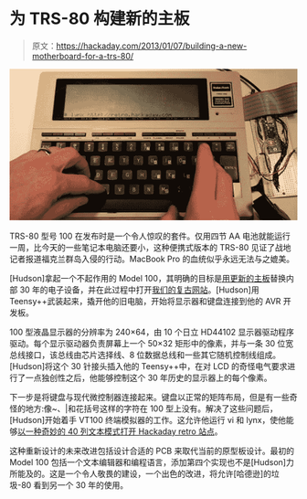 # 为 TRS-80 构建新的主板

> 原文：<https://hackaday.com/2013/01/07/building-a-new-motherboard-for-a-trs-80/>

![Trash80](img/173534a0e3c1334427d35c02dd3e67ff.png)

TRS-80 型号 100 在发布时是一个令人惊叹的套件。仅用四节 AA 电池就能运行一周，比今天的一些笔记本电脑还要小，这种便携式版本的 TRS-80 见证了战地记者报道福克兰群岛入侵的行动。MacBook Pro 的血统似乎永远无法与之媲美。

[Hudson]拿起一个不起作用的 Model 100，其明确的目标是[用更新的主板](http://www.nycresistor.com/2013/01/06/trs80-model100-upgrade/)替换内部 30 年的电子设备，并在此过程中打开[我们的复古网站](http://retro.hackaday.com/)。[Hudson]用 Teensy++武装起来，撬开他的旧电脑，开始将显示器和键盘连接到他的 AVR 开发板。

100 型液晶显示器的分辨率为 240×64，由 10 个日立 HD44102 显示器驱动程序驱动。每个显示驱动器负责屏幕上一个 50×32 矩形中的像素，并与一条 30 位宽总线接口，该总线由芯片选择线、8 位数据总线和一些其它随机控制线组成。[Hudson]将这个 30 针接头插入他的 Teensy++中，在对 LCD 的奇怪电气要求进行了一点独创性之后，他能够控制这个 30 年历史的显示器上的每个像素。

下一步是将键盘与现代微控制器连接起来。键盘以正常的矩阵布局，但是有一些奇怪的地方:像~、|和花括号这样的字符在 100 型上没有。解决了这些问题后，[Hudson]开始着手 VT100 终端模拟器的工作。这允许他运行 vi 和 lynx，使他能够[以一种奇妙的 40 列文本模式打开 Hackaday retro 站点](http://www.flickr.com/photos/osr/8351735669)。

这种重新设计的未来改进包括设计合适的 PCB 来取代当前的原型板设计。最初的 Model 100 包括一个文本编辑器和编程语言，添加第四个实现也不是[Hudson]力所能及的。这是一个令人敬畏的建设，一个出色的改进，将允许[哈德逊]的垃圾-80 看到另一个 30 年的使用。